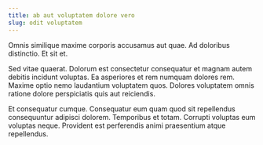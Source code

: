 ```yaml
---
title: ab aut voluptatem dolore vero
slug: odit voluptatem
---
```


Omnis similique maxime corporis accusamus aut quae. Ad doloribus distinctio. Et sit et.

Sed vitae quaerat. Dolorum est consectetur consequatur et magnam autem debitis incidunt voluptas. Ea asperiores et rem numquam dolores rem. Maxime optio nemo laudantium voluptatem quos. Dolores voluptatem omnis ratione dolore perspiciatis quis aut reiciendis.

Et consequatur cumque. Consequatur eum quam quod sit repellendus consequuntur adipisci dolorem. Temporibus et totam. Corrupti voluptas eum voluptas neque. Provident est perferendis animi praesentium atque repellendus.
